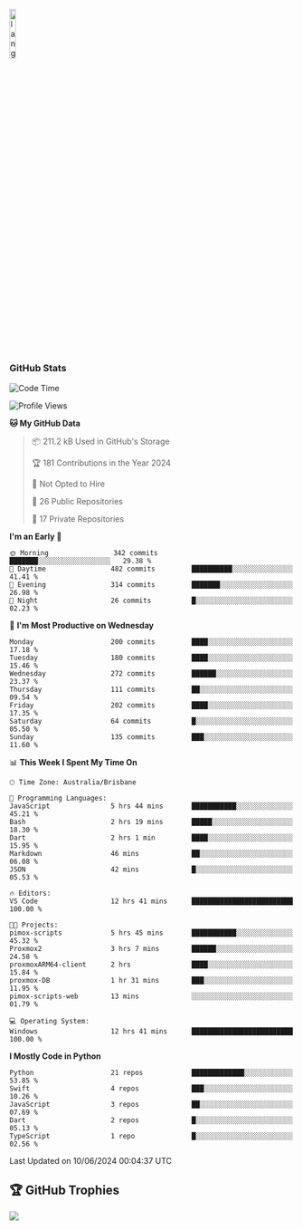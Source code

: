 <p align="left"><img width=15%" src="https://github.com/alansmathew/alansmathew/raw/master/lang.gif" alt="lang image here" /></p>

# <h3 align="left">GitHub Stats</h3>

<!--START_SECTION:waka-->
![Code Time](http://img.shields.io/badge/Code%20Time-422%20hrs%2034%20mins-blue)

![Profile Views](http://img.shields.io/badge/Profile%20Views-1-blue)

**🐱 My GitHub Data** 

> 📦 211.2 kB Used in GitHub's Storage 
 > 
> 🏆 181 Contributions in the Year 2024
 > 
> 🚫 Not Opted to Hire
 > 
> 📜 26 Public Repositories 
 > 
> 🔑 17 Private Repositories 
 > 
**I'm an Early 🐤** 

```text
🌞 Morning                342 commits         ███████░░░░░░░░░░░░░░░░░░   29.38 % 
🌆 Daytime                482 commits         ██████████░░░░░░░░░░░░░░░   41.41 % 
🌃 Evening                314 commits         ███████░░░░░░░░░░░░░░░░░░   26.98 % 
🌙 Night                  26 commits          █░░░░░░░░░░░░░░░░░░░░░░░░   02.23 % 
```
📅 **I'm Most Productive on Wednesday** 

```text
Monday                   200 commits         ████░░░░░░░░░░░░░░░░░░░░░   17.18 % 
Tuesday                  180 commits         ████░░░░░░░░░░░░░░░░░░░░░   15.46 % 
Wednesday                272 commits         ██████░░░░░░░░░░░░░░░░░░░   23.37 % 
Thursday                 111 commits         ██░░░░░░░░░░░░░░░░░░░░░░░   09.54 % 
Friday                   202 commits         ████░░░░░░░░░░░░░░░░░░░░░   17.35 % 
Saturday                 64 commits          █░░░░░░░░░░░░░░░░░░░░░░░░   05.50 % 
Sunday                   135 commits         ███░░░░░░░░░░░░░░░░░░░░░░   11.60 % 
```


📊 **This Week I Spent My Time On** 

```text
🕑︎ Time Zone: Australia/Brisbane

💬 Programming Languages: 
JavaScript               5 hrs 44 mins       ███████████░░░░░░░░░░░░░░   45.21 % 
Bash                     2 hrs 19 mins       █████░░░░░░░░░░░░░░░░░░░░   18.30 % 
Dart                     2 hrs 1 min         ████░░░░░░░░░░░░░░░░░░░░░   15.95 % 
Markdown                 46 mins             ██░░░░░░░░░░░░░░░░░░░░░░░   06.08 % 
JSON                     42 mins             █░░░░░░░░░░░░░░░░░░░░░░░░   05.53 % 

🔥 Editors: 
VS Code                  12 hrs 41 mins      █████████████████████████   100.00 % 

🐱‍💻 Projects: 
pimox-scripts            5 hrs 45 mins       ███████████░░░░░░░░░░░░░░   45.32 % 
Proxmox2                 3 hrs 7 mins        ██████░░░░░░░░░░░░░░░░░░░   24.58 % 
proxmoxARM64-client      2 hrs               ████░░░░░░░░░░░░░░░░░░░░░   15.84 % 
proxmox-DB               1 hr 31 mins        ███░░░░░░░░░░░░░░░░░░░░░░   11.95 % 
pimox-scripts-web        13 mins             ░░░░░░░░░░░░░░░░░░░░░░░░░   01.79 % 

💻 Operating System: 
Windows                  12 hrs 41 mins      █████████████████████████   100.00 % 
```

**I Mostly Code in Python** 

```text
Python                   21 repos            █████████████░░░░░░░░░░░░   53.85 % 
Swift                    4 repos             ███░░░░░░░░░░░░░░░░░░░░░░   10.26 % 
JavaScript               3 repos             ██░░░░░░░░░░░░░░░░░░░░░░░   07.69 % 
Dart                     2 repos             █░░░░░░░░░░░░░░░░░░░░░░░░   05.13 % 
TypeScript               1 repo              █░░░░░░░░░░░░░░░░░░░░░░░░   02.56 % 
```




 Last Updated on 10/06/2024 00:04:37 UTC
<!--END_SECTION:waka-->

## 🏆 GitHub Trophies

![](https://github-profile-trophy.vercel.app/?username=samh06&theme=discord&no-frame=true&no-bg=false&margin-w=4)
